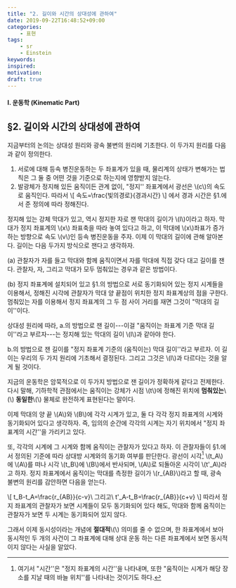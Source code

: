 ```yaml
---
title: "2. 길이와 시간의 상대성에 관하여"
date: 2019-09-22T16:48:52+09:00
categories:
    - 표현
tags:
    - sr
    - Einstein
keywords:
inspired:
motivation:
draft: true
---
```


#### I. 운동학 (Kinematic Part)

## &sect;2. 길이와 시간의 상대성에 관하여

지금부터의 논의는 상대성 원리와 광속 불변의 원리에 기초한다.
이 두가지 원리를 다음과 같이 정의한다.

1. 서로에 대해 등속 병진운동하는 두 좌표계가 있을 때, 물리계의 상태가 변해가는 법칙은 그 둘 중 어떤 것을 기준으로 하는지에 영향받지 않는다.
2. 발광체가 정지해 있든 움직이든 관계 없이, "정지'' 좌표계에서 광선은 \\(c\\)의 속도로 움직인다. 따라서
\\[
속도=\frac{빛의경로}{경과시간}
\\]
에서 경과 시간은 &sect;1.에서 준 정의에 따라 정해진다.

정지해 있는 강체 막대가 있고, 역시 정지한 자로 잰 막대의 길이가 \\(l\\)이라고 하자.
막대가 정지 좌표계의 \\(x\\) 좌표축을 따라 놓여 있다고 하고, 이 막대에 \\(x\\)좌표가 증가하는 방향으로 속도 \\(v\\)인 등속 병진운동을 주자.
이제 이 막대의 길이에 관해 알아본다.
길이는 다음 두가지 방식으로 잰다고 생각하자.

(a) 관찰자가 자를 들고 막대와 함께 움직이면서 자를 막대에 직접 갖다 대고 길이를 잰다. 관찰자, 자, 그리고 막대가 모두 멈춰있는 경우과 같은 방법이다.

(b) 정지 좌표계에 설치되어 있고 &sect;1.의 방법으로 서로 동기화되어 있는 정지 시계들을 이용해서, 정해진 시각에 관찰자가 막대 양 끝점이 위치한 정지 좌표계상의 점을 구한다. 멈춰있는 자를 이용해서 정지 좌표계의 그 두 점 사이 거리를 재면 그것이 "막대의 길이''이다.

상대성 원리에 따라, a.의 방법으로 잰 길이---이걸 "움직이는 좌표계 기준 막대 길이''라고 부르자---는 정지해 있는 막대의 길이 \\(l\\)과 같아야 한다.

b.의 방법으로 잰 길이를 "정지 좌표계 기준의 (움직이는) 막대 길이''라고 부르자.
이 길이는 우리의 두 가지 원리에 기초해서 결정된다.
그리고 그것은 \\(l\\)과 다르다는 것을 알게 될 것이다.

지금의 운동학은 암묵적으로 이 두가지 방법으로 잰 길이가 정확하게 같다고 전제한다.
다시 말해, 기하학적 관점에서는 움직이는 강체가 시점 \\(t\\)에 정해진 위치에 **멈춰있는**\\(\\) **동일한**\\(\\) 물체로 완전하게 표현된다는 말이다.

이제 막대의 양 끝 \\(A\\)와 \\(B\\)에 각각 시계가 있고, 둘 다 각각 정지 좌표계의 시계와 동기화되어 있다고 생각하자.
즉, 임의의 순간에 각각의 시계는 자기 위치에서 "정지 좌표계의 시간''을 가리키고 있다.

또, 각각의 시계에 그 시계와 함께 움직이는 관찰자가 있다고 하자.
이 관찰자들이 &sect;1.에서 정의된 기준에 따라 상대방 시계와의 동기화 여부를 판단한다.
광선이 시각[^3]
\\(t\_A\\)에 \\(A\\)를 떠나 시각 \\(t\_B\\)에 \\(B\\)에서 반사되며, \\(A\\)로 되돌아온 시각이 \\(t'\_A\\)라고 하자.
정지 좌표계에서 움직이는 막대를 측정한 길이가 \\(r\_{AB}\\)라고 할 때, 광속 불변의 원리를 감안하면 다음을 얻는다.





\\[
t\_B-t\_A=\frac{r\_{AB}}{c-v}\ 그리고\ t'\_A-t\_B=\frac{r\_{AB}}{c+v}
\\]
따라서 정지 좌표계의 관찰자가 보면 시계들이 모두 동기화되어 있다 해도, 막대와 함께 움직이는 관찰자가 보면 두 시계는 동기화되어 있지 않다.

그래서 이제 동시성이라는 개념에 **절대적**\\(\\) 의미를 줄 수 없으며, 한 좌표계에서 보아 동시적인 두 개의 사건이 그 좌표계에 대해 상대 운동 하는 다른 좌표계에서 보면 동시적이지 않다는 사실을 알았다.

[^3]:여기서 "시간''은 "정지 좌표계의 시간''을 나타내며, 또한 "움직이는 시계가 해당 장소를 지날 때의 바늘 위치''를 나타내는 것이기도 하다.
